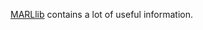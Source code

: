 [MARLlib](https://marllib.readthedocs.io/en/latest/algorithm/ppo_family.html) contains a lot of useful information.